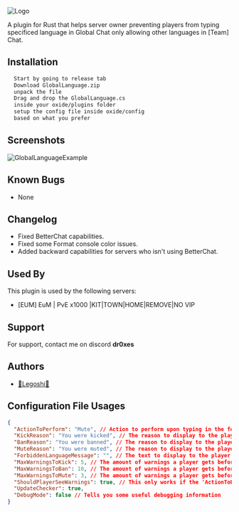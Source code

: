 ![Logo](https://i.ibb.co/YQTqPT2/repository-open-graph-template.png)

A plugin for Rust that helps server owner preventing players from typing specificed language in Global Chat only allowing other languages in [Team] Chat.
## Installation

```bash
  Start by going to release tab
  Download GlobalLanguage.zip
  unpack the file
  Drag and drop the GlobalLanguage.cs
  inside your oxide/plugins folder
  setup the config file inside oxide/config
  based on what you prefer
```
    
## Screenshots

![GlobalLanguageExample](https://i.ibb.co/HCYCDv3/Global-Language-Example.png)

## Known Bugs

- None

## Changelog

- Fixed BetterChat capabilities.
- Fixed some Format console color issues.
- Added backward capabilities for servers who isn't using BetterChat.

## Used By

This plugin is used by the following servers:

- [EUM] EuM | PvE x1000 |KIT|TOWN|HOME|REMOVE|NO VIP
## Support

For support, contact me on discord **dr0xes**


## Authors

- [🐺Legoshi🐺](https://steamcommunity.com/id/TheLegoshi/)


## Configuration File Usages
```json
{
  "ActionToPerform": "Mute", // Action to perform upon typing in the forbidden language (Available action: None, Kick, Ban, Mute)
  "KickReason": "You were kicked", // The reason to display to the player on Kick Action
  "BanReason": "You were banned", // The reason to display to the player on Ban Action
  "MuteReason": "You were muted", // The reason to display to the player on Mute Action
  "ForbiddenLanguageMessage": "", // The text to display to the player on typing the forbidden language in the global chat
  "MaxWarningsToKick": 5, // The amount of warnings a player gets before they're affected by **Kick**.
  "MaxWarningsToBan": 10, // The amount of warnings a player gets before they're affected by **Ban**.
  "MaxWarningsToMute": 3, // The amount of warnings a player gets before they're affected by **Mute**.
  "ShouldPlayerSeeWarnings": true, // This only works if the 'ActionToPerform' is Kick, Ban, Mute
  "UpdateChecker": true,
  "DebugMode": false // Tells you some useful debugging information
}
```
